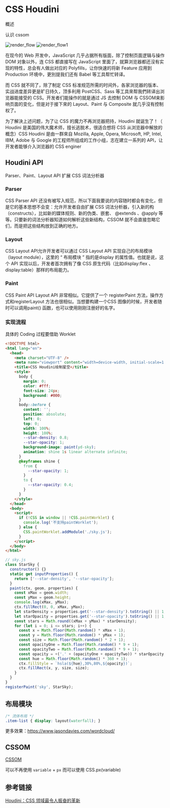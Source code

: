 # CSS Houdini<Badge type="warning" text="实验性"/>

概述

认识 cssom

![render_flow](/css/render_flow.png)
![render_flow1](/css/render_flow1.png)

在现今的 Web 开发中，JavaScript 几乎占据所有版面，除了控制页面逻辑与操作 DOM 对象以外，连 CSS 都直接写在 JavaScript 里面了，就算浏览器都还沒有实现的特性，总会有人做出对应的 Polyfills，让你快速的将新 Feature 应用到 Production 环境中，更別提我们还有 Babel 等工具帮忙转译。

而 CSS 就不同了，除了制定 CSS 标准规范所需的时间外，各家浏览器的版本、实战进度差异更是旷日持久，顶多利用 PostCSS、Sass 等工具來帮我們转译出浏览器能接受的 CSS。开发者们能操作的就是通过 JS 去控制 DOM 与 CSSOM来影响页面的变化，但是对于接下來的 Layout、Paint 与 Composite 就几乎沒有控制权了。

为了解決上述问题，为了让 CSS 的魔力不再浏览器把持，Houdini 就诞生了！（ Houdini 是美国的伟大魔术师，擅长逃脱术，很适合想将 CSS 从浏览器中解放的概念）CSS Houdini 是由一群來自 Mozilla, Apple, Opera, Microsoft, HP, Intel, IBM, Adobe 与 Google 的工程师所组成的工作小组，志在建立一系列的 API，让开发者能够介入浏览器的 CSS enginer

## Houdini API

Parser、Paint、Layout API 扩展 CSS 词法分析器

### Parser

CSS Parser API 还没有被写⼊规范，所以下⾯我要说的内容随时都会有变化，但是它的基本思想不会变：允许开发者⾃由扩展 CSS 词法分析器，引⼊新的构（constructs），⽐如新的媒体规则、新的伪类、嵌套、 @extends 、@apply 等等。只要新的词法分析器知道如何解析这些新结构，CSSOM 就不会直接忽略它们，⽽是把这些结构放到正确的地⽅。

### Layout

CSS Layout API允许开发者可以通过 CSS Layout API 实现⾃⼰的布局模块（layout module），这⾥的 “ 布局模块 ” 指的是display 的属性值。也就是说，这个 API 实现以后，开发者⾸次拥有了像 CSS 原⽣代码（⽐如display:flex 、display:table）那样的布局能⼒。

### Paint

CSS Paint API Layout API ⾮常相似。它提供了⼀个 registerPaint ⽅法，操作⽅式和registerLayout ⽅法也很相似。当想要构建⼀个CSS 图像的时候，开发者随时可以调⽤paint() 函数，也可以使⽤刚刚注册好的名字。

### 实现流程

具体的 Coding 过程要借助 Worklet

```html
<!DOCTYPE html>
<html lang="en">
  <head>
    <meta charset="UTF-8" />
    <meta name="viewport" content="width=device-width, initial-scale=1.0" />
    <title>CSS Houdini绘制星空</title>
    <style>
      body {
        margin: 0;
        color: #fff;
        font-size: 24px;
        background: #000;
      }
      body::before {
        content: '';
        position: absolute;
        left: 0;
        top: 0;
        width: 100%;
        height: 100%;
        --star-density: 0.8;
        --star-opacity: 1;
        background-image: paint(yd-sky);
        animation: shine 1s linear alternate infinite;
      }
      @keyframes shine {
        from {
          --star-opacity: 1;
        }
        to {
          --star-opacity: 0.4;
        }
      }
    </style>
  </head>
  <body>
    <script>
      if (!CSS in window || !CSS.paintWorklet) {
        console.log('不支持paintWorklet');
      } else {
        CSS.paintWorklet.addModule('./sky.js');
      }
    </script>
  </body>
</html>
```

```js
// sky.js
class StarSky {
  constructor() {}
  static get inputProperties() {
    return ['--star-density', '--star-opacity'];
  }
  paint(ctx, geom, properties) {
    const xMax = geom.width;
    const yMax = geom.height;
    console.log(xMax, yMax);
    ctx.fillRect(0, 0, xMax, yMax);
    let starDensity = properties.get('--star-density').toString() || 1;
    let starOpacity = properties.get('--star-opacity').toString() || 1;
    const stars = Math.round((xMax + yMax) * starDensity);
    for (let i = 0; i <= stars; i++) {
      const x = Math.floor(Math.random() * xMax + 1);
      const y = Math.floor(Math.random() * yMax + 1);
      const size = Math.floor(Math.random() * 2 + 1);
      const opacityOne = Math.floor(Math.random() * 9 + 1);
      const opacityTwo = Math.floor(Math.random() * 9 + 1);
      const opacity = +('.' + (opacityOne + opacityTwo)) * starOpacity;
      const hue = Math.floor(Math.random() * 360 + 1);
      ctx.fillStyle = `hsla(${hue},30%,80%,${opacity})`;
      ctx.fillRect(x, y, size, size);
    }
  }
}
registerPaint('sky', StarSky);
```

## 布局模块

```css
/* 流体布局 */
.item-list { display: layout(waterfall); }
```

更多效果：<https://www.jasondavies.com/wordcloud/>

## CSSOM

[CSSOM](https://drafts.csswg.org/cssom/)

可以不再使用 `variable` + `px` 而可以使用 CSS.px(variable)

## 参考链接

[Houdini：CSS 领域最令人振奋的革新](https://zhuanlan.zhihu.com/p/20939640)
